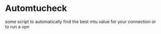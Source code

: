 # Automtucheck
some script to automatically find the best mtu value for your connection or to run a vpn
